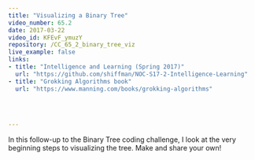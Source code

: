 ```yaml
---
title: "Visualizing a Binary Tree"
video_number: 65.2
date: 2017-03-22
video_id: KFEvF_ymuzY
repository: /CC_65_2_binary_tree_viz
live_example: false
links:
- title: "Intelligence and Learning (Spring 2017)"  
  url: "https://github.com/shiffman/NOC-S17-2-Intelligence-Learning"
- title: "Grokking Algorithms book"  
  url: "https://www.manning.com/books/grokking-algorithms"
  


  
---
```


In this follow-up to the Binary Tree coding challenge, I look at the very beginning steps to visualizing the tree. Make and share your own!

